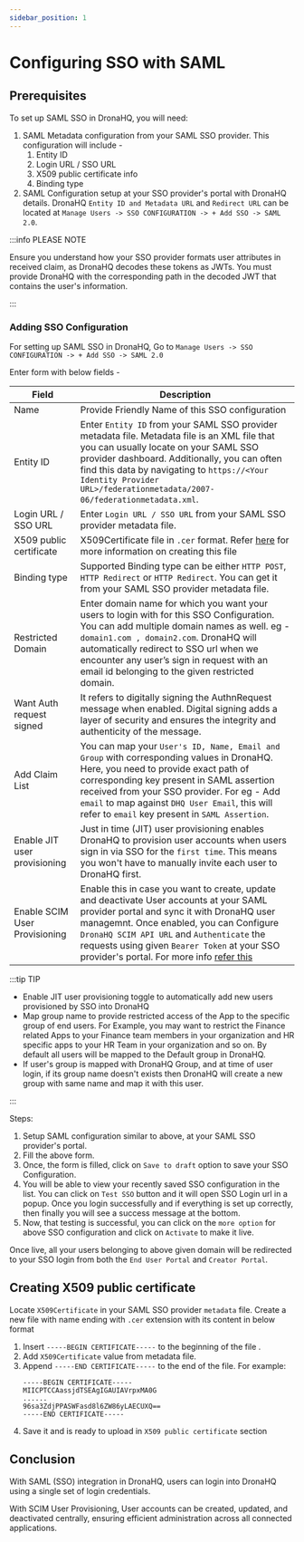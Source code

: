 ```yaml
---
sidebar_position: 1
---
```


# Configuring SSO with SAML



## Prerequisites

To set up SAML SSO in DronaHQ, you will need:

1. SAML Metadata configuration from your SAML SSO provider. This configuration will include - 
    1. Entity ID
    1. Login URL / SSO URL
    1. X509 public certificate info
    1. Binding type
1. SAML Configuration setup at your SSO provider's portal with DronaHQ details. DronaHQ `Entity ID and Metadata URL` and `Redirect URL` can be located at  `Manage Users -> SSO CONFIGURATION -> + Add SSO -> SAML 2.0`.

:::info PLEASE NOTE

Ensure you understand how your SSO provider formats user attributes in received claim, as DronaHQ decodes these tokens as JWTs. You must provide DronaHQ with the corresponding path in the decoded JWT that contains the user's information.

:::

### Adding SSO Configuration

For setting up SAML SSO in DronaHQ, Go to `Manage Users -> SSO CONFIGURATION -> + Add SSO -> SAML 2.0`

Enter form with below fields -

 | Field | Description  | 
  | ----------------- |---------------- |
| Name            | Provide Friendly Name of this SSO configuration  |
| Entity ID              | Enter `Entity ID` from your SAML SSO provider metadata file. Metadata file is an XML file that you can usually locate on your SAML SSO provider dashboard. Additionally, you can often find this data by navigating to `https://<Your Identity Provider URL>/federationmetadata/2007-06/federationmetadata.xml`.|
| Login URL / SSO URL | Enter `Login URL / SSO URL` from your SAML SSO provider metadata file. |
| X509 public certificate      | X509Certificate file in `.cer` format. Refer [here](#creating-x509-public-certificate) for more information on creating this file
| Binding type | Supported Binding type can be either `HTTP POST`, `HTTP Redirect` or `HTTP Redirect`. You can get it from your SAML SSO provider metadata file. |
| Restricted Domain           | Enter domain name for which you want your users to login with for this SSO Configuration. You can add multiple domain names as well. eg - `domain1.com , domain2.com`. DronaHQ will automatically redirect to SSO url when we encounter any user’s sign in request with an email id belonging to the given restricted domain. |
| Want Auth request signed |  It refers to digitally signing the AuthnRequest message when enabled. Digital signing adds a layer of security and ensures the integrity and authenticity of the message. |
| Add Claim List | You can map your `User's ID, Name, Email and Group` with corresponding values in DronaHQ. Here, you need to provide exact path of corresponding key present in SAML assertion received from your SSO provider. For eg - Add `email` to map against `DHQ User Email`, this will refer to `email` key present in `SAML Assertion`.|
| Enable JIT user provisioning | Just in time (JIT) user provisioning enables DronaHQ to provision user accounts when users sign in via SSO for the `first time`. This means you won't have to manually invite each user to DronaHQ first. |
| Enable SCIM User Provisioning | Enable this in case you want to create, update and deactivate User accounts at your SAML provider portal and sync it with DronaHQ user managemnt. Once enabled, you can Configure `DronaHQ SCIM API URL` and `Authenticate` the requests using given `Bearer Token` at your SSO provider's portal. For more info [refer this](./scim_user_provisioning.md)  |

:::tip TIP

- Enable JIT user provisioning toggle to automatically add new users provisioned by SSO into DronaHQ
- Map group name to provide restricted access of the App to the specific group of end users. For Example, you may want to restrict the Finance related Apps to your Finance team members in your organization and HR specific apps to your HR Team in your organization and so on. By default all users will be mapped to the Default group in DronaHQ.
- If user's group is mapped with DronaHQ Group, and at time of user login, if its group name doesn't exists then DronaHQ will create a new group with same name and map it with this user.

:::

Steps:
1. Setup SAML configuration similar to above, at your SAML SSO provider's portal.
1. Fill the above form.
1. Once, the form is filled, click on `Save to draft` option to save your SSO Configuration.
1. You will be able to view your recently saved SSO configuration in the list. You can click on `Test SSO` button and it will open SSO Login url in a popup. Once you login successfully and if everything is set up correctly, then finally you will see a success message at the bottom.
1. Now, that testing is successful, you can click on the `more option` for above SSO configuration and click on `Activate` to make it live.

Once live, all your users belonging to above given domain will be redirected to your SSO login from both the `End User Portal` and `Creator Portal`.


## Creating X509 public certificate
Locate `X509Certificate` in your  SAML SSO provider `metadata` file. Create a new file with name ending with `.cer` extension with its content in below format

1. Insert `-----BEGIN CERTIFICATE-----` to the beginning of the file .
1. Add `X509Certificate` value from metadata file.
1. Append `-----END CERTIFICATE-----` to the end of the file. For example: 
    ``` 
    -----BEGIN CERTIFICATE-----
    MIICPTCCAassjdTSEAgIGAUIAVrpxMA0G
    ......
    96sa3ZdjPPASWFasd8l6ZW86yLAECUXQ==
    -----END CERTIFICATE-----
    ```
1. Save it and is ready to upload in `X509 public certificate` section

## Conclusion

With SAML (SSO) integration in DronaHQ, users can login into DronaHQ using a single set of login credentials. 

With SCIM User Provisioning, User accounts can be created, updated, and deactivated centrally, ensuring efficient administration across all connected applications.